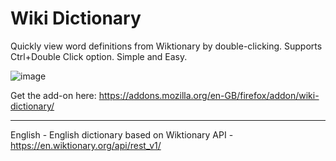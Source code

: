 # Wiki Dictionary

Quickly view word definitions from Wiktionary by double-clicking. Supports Ctrl+Double Click option. Simple and Easy.

![image](https://github.com/user-attachments/assets/5e7c83a3-55a5-484e-97af-f39e460d3645)

Get the add-on here: https://addons.mozilla.org/en-GB/firefox/addon/wiki-dictionary/

---

English - English dictionary based on Wiktionary API - https://en.wiktionary.org/api/rest_v1/
